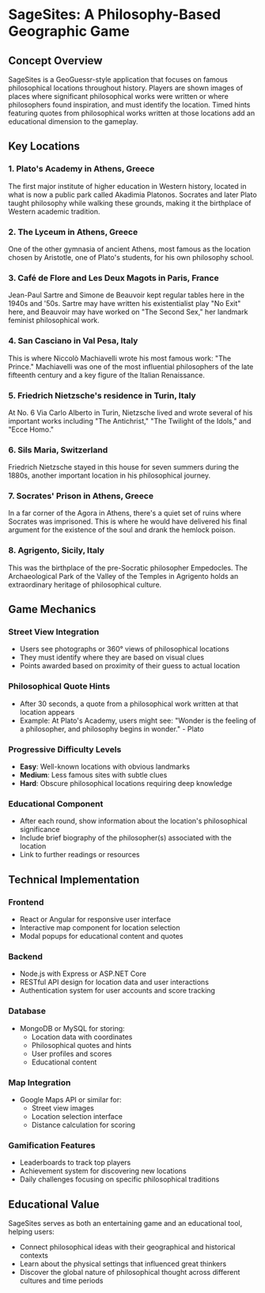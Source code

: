 # SageSites: A Philosophy-Based Geographic Game

## Concept Overview
SageSites is a GeoGuessr-style application that focuses on famous philosophical locations throughout history. Players are shown images of places where significant philosophical works were written or where philosophers found inspiration, and must identify the location. Timed hints featuring quotes from philosophical works written at those locations add an educational dimension to the gameplay.

## Key Locations

### 1. Plato's Academy in Athens, Greece
The first major institute of higher education in Western history, located in what is now a public park called Akadimia Platonos. Socrates and later Plato taught philosophy while walking these grounds, making it the birthplace of Western academic tradition.

### 2. The Lyceum in Athens, Greece
One of the other gymnasia of ancient Athens, most famous as the location chosen by Aristotle, one of Plato's students, for his own philosophy school.

### 3. Café de Flore and Les Deux Magots in Paris, France
Jean-Paul Sartre and Simone de Beauvoir kept regular tables here in the 1940s and '50s. Sartre may have written his existentialist play "No Exit" here, and Beauvoir may have worked on "The Second Sex," her landmark feminist philosophical work.

### 4. San Casciano in Val Pesa, Italy
This is where Niccolò Machiavelli wrote his most famous work: "The Prince." Machiavelli was one of the most influential philosophers of the late fifteenth century and a key figure of the Italian Renaissance.

### 5. Friedrich Nietzsche's residence in Turin, Italy
At No. 6 Via Carlo Alberto in Turin, Nietzsche lived and wrote several of his important works including "The Antichrist," "The Twilight of the Idols," and "Ecce Homo."

### 6. Sils Maria, Switzerland
Friedrich Nietzsche stayed in this house for seven summers during the 1880s, another important location in his philosophical journey.

### 7. Socrates' Prison in Athens, Greece
In a far corner of the Agora in Athens, there's a quiet set of ruins where Socrates was imprisoned. This is where he would have delivered his final argument for the existence of the soul and drank the hemlock poison.

### 8. Agrigento, Sicily, Italy
This was the birthplace of the pre-Socratic philosopher Empedocles. The Archaeological Park of the Valley of the Temples in Agrigento holds an extraordinary heritage of philosophical culture.

## Game Mechanics

### Street View Integration
- Users see photographs or 360° views of philosophical locations
- They must identify where they are based on visual clues
- Points awarded based on proximity of their guess to actual location

### Philosophical Quote Hints
- After 30 seconds, a quote from a philosophical work written at that location appears
- Example: At Plato's Academy, users might see: "Wonder is the feeling of a philosopher, and philosophy begins in wonder." - Plato

### Progressive Difficulty Levels
- **Easy**: Well-known locations with obvious landmarks
- **Medium**: Less famous sites with subtle clues
- **Hard**: Obscure philosophical locations requiring deep knowledge

### Educational Component
- After each round, show information about the location's philosophical significance
- Include brief biography of the philosopher(s) associated with the location
- Link to further readings or resources

## Technical Implementation

### Frontend
- React or Angular for responsive user interface
- Interactive map component for location selection
- Modal popups for educational content and quotes

### Backend
- Node.js with Express or ASP.NET Core
- RESTful API design for location data and user interactions
- Authentication system for user accounts and score tracking

### Database
- MongoDB or MySQL for storing:
  - Location data with coordinates
  - Philosophical quotes and hints
  - User profiles and scores
  - Educational content

### Map Integration
- Google Maps API or similar for:
  - Street view images
  - Location selection interface
  - Distance calculation for scoring

### Gamification Features
- Leaderboards to track top players
- Achievement system for discovering new locations
- Daily challenges focusing on specific philosophical traditions

## Educational Value
SageSites serves as both an entertaining game and an educational tool, helping users:
- Connect philosophical ideas with their geographical and historical contexts
- Learn about the physical settings that influenced great thinkers
- Discover the global nature of philosophical thought across different cultures and time periods
